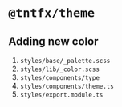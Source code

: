 # `@tntfx/theme`

## Adding new color

1. `styles/base/_palette.scss`
2. `styles/lib/_color.scss`
3. `styles/components/type`
4. `styles/components/theme.ts`
5. `styles/export.module.ts`
